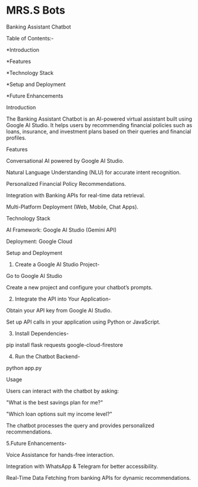 # MRS.S Bots
Banking Assistant Chatbot

Table of Contents:-

*Introduction

*Features

*Technology Stack

*Setup and Deployment


*Future Enhancements


Introduction

The Banking Assistant Chatbot is an AI-powered virtual assistant built using Google AI Studio. It helps users by recommending financial policies such as loans, insurance, and investment plans based on their queries and financial profiles.

Features

Conversational AI powered by Google AI Studio.

Natural Language Understanding (NLU) for accurate intent recognition.

Personalized Financial Policy Recommendations.

Integration with Banking APIs for real-time data retrieval.

Multi-Platform Deployment (Web, Mobile, Chat Apps).


Technology Stack

AI Framework: Google AI Studio (Gemini API)

Deployment: Google Cloud 


Setup and Deployment

1. Create a Google AI Studio Project-

Go to Google AI Studio

Create a new project and configure your chatbot’s prompts.



2. Integrate the API into Your Application-

Obtain your API key from Google AI Studio.

Set up API calls in your application using Python or JavaScript.



3. Install Dependencies-

pip install flask requests google-cloud-firestore


4. Run the Chatbot Backend-

python app.py



Usage

Users can interact with the chatbot by asking:

"What is the best savings plan for me?"

"Which loan options suit my income level?"


The chatbot processes the query and provides personalized recommendations.


5.Future Enhancements-

Voice Assistance for hands-free interaction.

Integration with WhatsApp & Telegram for better accessibility.

Real-Time Data Fetching from banking APIs for dynamic recommendations.
